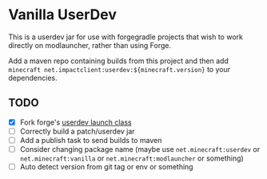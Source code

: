 # Vanilla UserDev

This is a userdev jar for use with forgegradle projects that wish to work directly on modlauncher, rather than using Forge.

Add a maven repo containing builds from this project and then add `minecraft net.impactclient:userdev:${minecraft.version}` to your dependencies.

## TODO

- [x] Fork forge's [userdev launch class](https://github.com/MinecraftForge/MinecraftForge/tree/734a3d76aa738b25e134789cb1305cc0c7c44e37/src/userdev/java/net/minecraftforge/userdev)
- [ ] Correctly build a patch/userdev jar
- [ ] Add a publish task to send builds to maven
- [ ] Consider changing package name (maybe use `net.minecraft:userdev` or `net.minecraft:vanilla` or `net.minecraft:modlauncher` or something)
- [ ] Auto detect version from git tag or env or something
